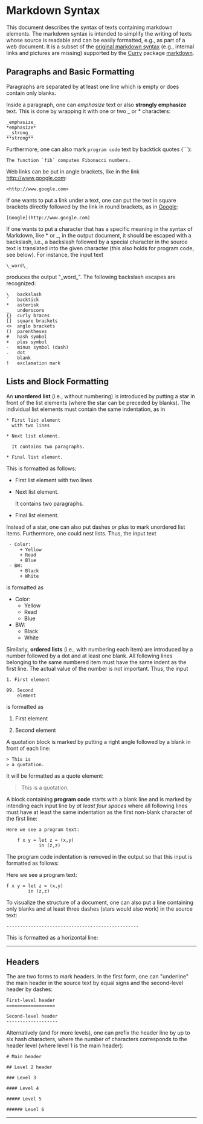 Markdown Syntax
===============

This document describes the syntax of texts containing
markdown elements. The markdown syntax is intended to simplify
the writing of texts whose source is readable and can be easily formatted,
e.g., as part of a web document.
It is a subset of the
[original markdown syntax](http://en.wikipedia.org/wiki/Markdown)
(e.g., internal links and pictures are missing)
supported by the
[Curry](http://curry-lang.org/) package
[markdown](https://www-ps.informatik.uni-kiel.de/~cpm/pkgs/markdown.html).


Paragraphs and Basic Formatting
-------------------------------

Paragraphs are separated by at least one line which is empty
or does contain only blanks.

Inside a paragraph, one can _emphasize_ text or
also **strongly emphasize** text. This is done by wrapping it
with one or two \_ or \* characters:

    _emphasize_
    *emphasize*
    __strong__
    **strong**

Furthermore, one can also mark `program code` text by
backtick quotes (`\``):

    The function `fib` computes Fibonacci numbers.

Web links can be put in angle brackets, like in the
link <http://www.google.com>:

    <http://www.google.com>

If one wants to put a link under a text,
one can put the text in square brackets directly followed by the
link in round brackets, as in
[Google](http://www.google.com):

    [Google](http://www.google.com)

If one wants to put a character that has a specific meaning
in the syntax of Markdown,
like \* or \_, in the output document, it should be escaped with a
backslash, i.e., a backslash followed by a special character in the
source text is translated into the given character
(this also holds for program code, see below).
For instance, the input text

    \_word\_

produces the output "\_word\_".
The following backslash escapes are recognized:

    \   backslash
    `   backtick
    *   asterisk
    _   underscore
    {}  curly braces
    []  square brackets
    <>  angle brackets
    ()  parentheses
    #   hash symbol
    +   plus symbol
    -   minus symbol (dash)
    .   dot
        blank
    !   exclamation mark

Lists and Block Formatting
--------------------------

An **unordered list** (i.e., without numbering)
is introduced by putting a star in front of the list elements
(where the star can be preceded by blanks). The individual
list elements must contain the same indentation, as in

    * First list element
      with two lines
    
    * Next list element.
    
      It contains two paragraphs.
    
    * Final list element.

This is formatted as follows:    

 * First list element
   with two lines

 * Next list element.

   It contains two paragraphs.

 * Final list element.

Instead of a star, one can also put dashes or plus to mark
unordered list items. Furthermore, one could nest lists.
Thus, the input text

     - Color:
         + Yellow
         + Read
         + Blue
     - BW:
         + Black
         + White

is formatted as

 - Color:
     + Yellow
     + Read
     + Blue
 - BW:
     + Black
     + White

Similarly, **ordered lists** (i.e., with numbering each item)
are introduced by a number followed by a dot and at least one blank.
All following lines belonging to the same numbered item
must have the same indent as the first line.
The actual value of the number is not important. Thus, the input

    1. First element
    
    99. Second
        element

is formatted as

 1. First element

 99. Second
     element

A quotation block is marked by putting a right angle followed
by a blank in front of each line:

    > This is
    > a quotation.

It will be formatted as a quote element:

> This is
> a quotation.

A block containing **program code** starts with a blank line and is
marked by intending each input line by _at least four spaces_ where
all following lines must have at least the same indentation as the
first non-blank character of the first line:

    Here we see a program text:

        f x y = let z = (x,y)
                in (z,z)

The program code indentation is removed in the output so that this input
is formatted as follows:

Here we see a program text:

    f x y = let z = (x,y)
            in (z,z)

To visualize the structure of a document, one can also put a line
containing only blanks and at least three dashes (stars would also work)
in the source text:

    -------------------------------------------------

This is formatted as a horizontal line:

-------------------------------------------------

Headers
-------

The are two forms to mark headers.
In the first form, one can "underline" the main header
in the source text by equal signs
and the second-level header by dashes:

    First-level header
    ==================

    Second-level header
    -------------------

Alternatively (and for more levels), one can prefix the
header line by up to six hash characters, where the number of
characters corresponds to the header level (where level 1 is the
main header):

    # Main header
    
    ## Level 2 header
    
    ### Level 3
    
    #### Level 4
    
    ##### Level 5
    
    ###### Level 6
    
***********************************************************************
